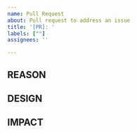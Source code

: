 ```yaml
---
name: Pull Request
about: Pull request to address an issue
title: '[PR]: '
labels: [""]
assignees: ''

---
```

<!--
PR should reference issue that it addresses.
Example: "refs #<issue>" or "closes #<issue>" (e.g., #closes #1234).
-->

## REASON
<!--Why do you need this feature or what is the enhancement?-->

## DESIGN
<!--A concise description (design) of the enhancement.--->

## IMPACT
<!--Will the enhancement change existing APIs or add something new?-->
